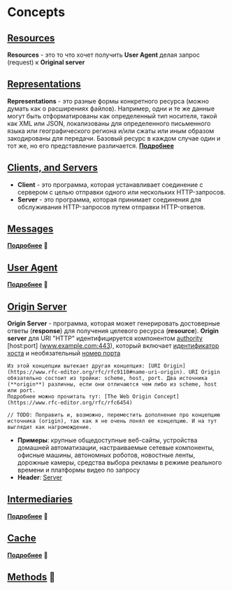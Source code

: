 # Concepts

## [Resources](https://www.rfc-editor.org/rfc/rfc9110#name-resources)
**Resources** - это то что хочет получить **User Agent** делая запрос (request) к **Original server**

## [Representations](https://www.rfc-editor.org/rfc/rfc9110#name-representations)
**Representations** - это разные формы конкретного ресурса (можно думать как о расширениях файлов). Например, одни и те же данные могут быть отформатированы как определенный тип носителя, такой как XML или JSON, локализованы для определенного письменного языка или географического региона и/или сжаты или иным образом закодированы для передачи. Базовый ресурс в каждом случае один и тот же, но его представление различается.
  [**Подробнее**](https://github.com/vitaliiastakhov/learning-private/issues/75#issuecomment-1964337871)

## [Clients, and Servers](https://www.rfc-editor.org/rfc/rfc9110#name-connections-clients-and-ser)
  - **Client** - это программа, которая устанавливает соединение с сервером с целью отправки одного или нескольких HTTP-запросов.
  - **Server** - это программа, которая принимает соединения для обслуживания HTTP-запросов путем отправки HTTP-ответов.

## [Messages](https://www.rfc-editor.org/rfc/rfc9110#name-messages)
[**Подробнее**](./messages.md) 📂

## [User Agent](https://www.rfc-editor.org/rfc/rfc9110#name-user-agents)
[**Подробнее**](./user-agent.md) 📂

## [Origin Server](https://www.rfc-editor.org/rfc/rfc9110#name-origin-server)
**Origin Server** - программа, которая может генерировать достоверные ответы (**response**) для получения целевого ресурса (**resource**). **Origin server** для URI "HTTP" идентифицируется компонентом [authority](https://www.rfc-editor.org/rfc/rfc9110#uri.references) [host:port] (www.example.com:443), который включает [идентификатор хоста](https://www.rfc-editor.org/rfc/rfc3986#section-3.2.2) и необязательный [номер порта](https://www.rfc-editor.org/rfc/rfc3986#section-3.2.3)

    Из этой концепции вытекает другая концепция: [URI Origin](https://www.rfc-editor.org/rfc/rfc9110#name-uri-origin). URI Origin обязательно состоит из тройки: scheme, host, port. Два источника (**origin**) различны, если они отличаются чем либо из scheme, host или port.
    Подробнее можно прочитать тут: [The Web Origin Concept](https://www.rfc-editor.org/rfc/rfc6454)

    // TODO: Поправить и, возможно, переместить дополнение про концепцию источника (origin), так как я не очень понял ее концепцию. И на тут выглядит как нагромождение.

   - **Примеры**: крупные общедоступные веб-сайты, устройства домашней автоматизации, настраиваемые сетевые компоненты, офисные машины, автономных роботов, новостные ленты, дорожные камеры, средства выбора рекламы в режиме реального времени и платформы видео по запросу
   - **Header**: [Server](https://www.rfc-editor.org/rfc/rfc9110#name-server)

## [Intermediaries](https://www.rfc-editor.org/rfc/rfc9110#name-intermediaries)
[**Подробнее**](./intermediaries.md) 📂

## [Cache](https://www.rfc-editor.org/rfc/rfc9110#section-3.8)
[**Подробнее**](./cache.md) 📂

## [Methods](./methods.md) 📂
